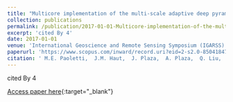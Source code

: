 ```yaml
---
title: "Multicore implementation of the multi-scale adaptive deep pyramid matching model for remotely sensed image classification"
collection: publications
permalink: /publication/2017-01-01-Multicore-implementation-of-the-multi-scale-adaptive-deep-pyramid-matching-model-for-remotely-sensed-image-classification
excerpt: 'cited By 4'
date: 2017-01-01
venue: 'International Geoscience and Remote Sensing Symposium (IGARSS)'
paperurl: 'https://www.scopus.com/inward/record.uri?eid=2-s2.0-85041847950&doi=10.1109%2fIGARSS.2017.8127436&partnerID=40&md5=7085a7370baf761f46745350c6da554c'
citation: ' M.E. Paoletti,  J.M. Haut,  J. Plaza,  A. Plaza,  Q. Liu,  R. Hang, &quot;Multicore implementation of the multi-scale adaptive deep pyramid matching model for remotely sensed image classification.&quot; International Geoscience and Remote Sensing Symposium (IGARSS), 2017.'
---
```

cited By 4

[Access paper here](https://www.scopus.com/inward/record.uri?eid=2-s2.0-85041847950&doi=10.1109%2fIGARSS.2017.8127436&partnerID=40&md5=7085a7370baf761f46745350c6da554c){:target="_blank"}
